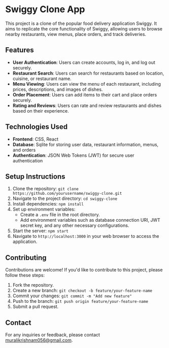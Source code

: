# Swiggy Clone App

This project is a clone of the popular food delivery application Swiggy. It aims to replicate the core functionality of Swiggy, allowing users to browse nearby restaurants, view menus, place orders, and track deliveries.

## Features

- **User Authentication**: Users can create accounts, log in, and log out securely.
- **Restaurant Search**: Users can search for restaurants based on location, cuisine, or restaurant name.
- **Menu Viewing**: Users can view the menu of each restaurant, including prices, descriptions, and images of dishes.
- **Order Placement**: Users can add items to their cart and place orders securely.
- **Rating and Reviews**: Users can rate and review restaurants and dishes based on their experience.

## Technologies Used

- **Frontend**: CSS, React
- **Database**: Sqlite for storing user data, restaurant information, menus, and orders
- **Authentication**: JSON Web Tokens (JWT) for secure user authentication

## Setup Instructions

1. Clone the repository: `git clone https://github.com/yourusername/swiggy-clone.git`
2. Navigate to the project directory: `cd swiggy-clone`
3. Install dependencies: `npm install`
4. Set up environment variables:
   - Create a `.env` file in the root directory.
   - Add environment variables such as database connection URI, JWT secret key, and any other necessary configurations.
5. Start the server: `npm start`
6. Navigate to `http://localhost:3000` in your web browser to access the application.

## Contributing

Contributions are welcome! If you'd like to contribute to this project, please follow these steps:

1. Fork the repository.
2. Create a new branch: `git checkout -b feature/your-feature-name`
3. Commit your changes: `git commit -m "Add new feature"`
4. Push to the branch: `git push origin feature/your-feature-name`
5. Submit a pull request.


## Contact

For any inquiries or feedback, please contact muralikrishnam056@gmail.com.
